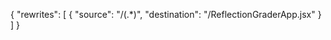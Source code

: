 {
  "rewrites": [
    {
      "source": "/(.*)",
      "destination": "/ReflectionGraderApp.jsx"
    }
  ]
}
